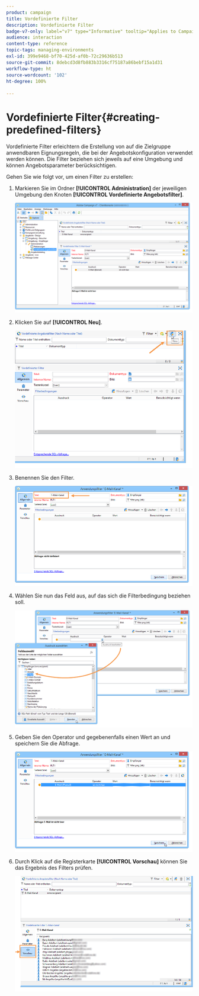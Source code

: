 ```yaml
---
product: campaign
title: Vordefinierte Filter
description: Vordefinierte Filter
badge-v7-only: label="v7" type="Informative" tooltip="Applies to Campaign Classic v7 only"
audience: interaction
content-type: reference
topic-tags: managing-environments
exl-id: 399e9468-bf70-425d-af0b-72c29636b513
source-git-commit: 8debcd3d8fb883b3316cf75187a86bebf15a1d31
workflow-type: ht
source-wordcount: '102'
ht-degree: 100%

---
```


# Vordefinierte Filter{#creating-predefined-filters}



Vordefinierte Filter erleichtern die Erstellung von auf die Zielgruppe anwendbaren Eignungsregeln, die bei der Angebotskonfiguration verwendet werden können. Die Filter beziehen sich jeweils auf eine Umgebung und können Angebotsparameter berücksichtigen.

Gehen Sie wie folgt vor, um einen Filter zu erstellen:

1. Markieren Sie im Ordner **[!UICONTROL Administration]** der jeweiligen Umgebung den Knoten **[!UICONTROL Vordefinierte Angebotsfilter]**.

   ![](assets/offer_filter_create_005.png)

1. Klicken Sie auf **[!UICONTROL Neu]**.

   ![](assets/offer_filter_create_001.png)

1. Benennen Sie den Filter.

   ![](assets/offer_filter_create_002.png)

1. Wählen Sie nun das Feld aus, auf das sich die Filterbedingung beziehen soll.

   ![](assets/offer_filter_create_003.png)

1. Geben Sie den Operator und gegebenenfalls einen Wert an und speichern Sie die Abfrage.

   ![](assets/offer_filter_create_004.png)

1. Durch Klick auf die Registerkarte **[!UICONTROL Vorschau]** können Sie das Ergebnis des Filters prüfen.

   ![](assets/offer_filter_create_006.png)
